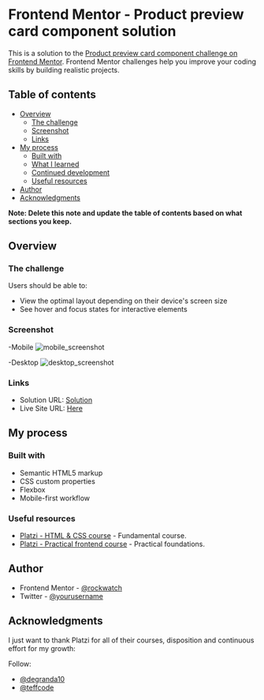 # Frontend Mentor - Product preview card component solution

This is a solution to the [Product preview card component challenge on Frontend Mentor](https://www.frontendmentor.io/challenges/product-preview-card-component-GO7UmttRfa). Frontend Mentor challenges help you improve your coding skills by building realistic projects. 

## Table of contents

- [Overview](#overview)
  - [The challenge](#the-challenge)
  - [Screenshot](#screenshot)
  - [Links](#links)
- [My process](#my-process)
  - [Built with](#built-with)
  - [What I learned](#what-i-learned)
  - [Continued development](#continued-development)
  - [Useful resources](#useful-resources)
- [Author](#author)
- [Acknowledgments](#acknowledgments)

**Note: Delete this note and update the table of contents based on what sections you keep.**

## Overview

### The challenge

Users should be able to:

- View the optimal layout depending on their device's screen size
- See hover and focus states for interactive elements

### Screenshot
-Mobile
![mobile_screenshot](https://user-images.githubusercontent.com/94415170/182502118-eb337dc3-91d6-4f12-a3a0-4663cad88cef.png)

-Desktop
![desktop_screenshot](https://user-images.githubusercontent.com/94415170/182502166-4f4bbea9-ca07-41af-a06d-c48d00f06ad9.png)


### Links

- Solution URL: [Solution](https://www.frontendmentor.io/solutions/responsive-product-review-card-LC_tpgtV_f)
- Live Site URL: [Here](https://rockwatch.github.io/product-review-card/)

## My process

### Built with

- Semantic HTML5 markup
- CSS custom properties
- Flexbox
- Mobile-first workflow


### Useful resources

- [Platzi - HTML & CSS course](https://platzi.com/cursos/html-css/) - Fundamental course.
- [Platzi - Practical frontend course](https://platzi.com/cursos/frontend-developer-practico/) - Practical foundations.

## Author

- Frontend Mentor - [@rockwatch](https://www.frontendmentor.io/profile/rockwatch)
- Twitter - [@yourusername](https://www.twitter.com/tanensergio)

## Acknowledgments

I just want to thank Platzi for all of their courses, disposition and continuous effort for my growth:

Follow: 
- [@degranda10](https://twitter.com/degranda10)
- [@teffcode](https://twitter.com/teffcode)
